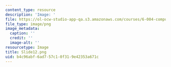 ```yaml
---
content_type: resource
description: 'Image: '
file: https://ol-ocw-studio-app-qa.s3.amazonaws.com/courses/6-004-computation-structures-spring-2017/b4c96abf6ad757c10f319e42353a671c_Slide12.png
file_type: image/png
image_metadata:
  caption: ''
  credit: ''
  image-alt: ''
resourcetype: Image
title: Slide12.png
uid: b4c96abf-6ad7-57c1-0f31-9e42353a671c
---
```

